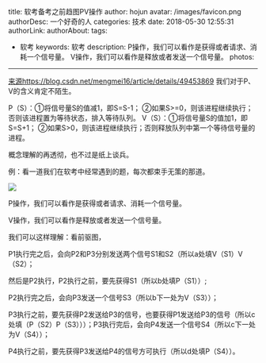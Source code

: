 title: 软考备考之前趋图PV操作
author: hojun
avatar: /images/favicon.png
authorDesc: 一个好奇的人
categories: 技术
date: 2018-05-30 12:55:31
authorLink:
authorAbout:
tags:
 - 软考
keywords: 软考
description: P操作，我们可以看作是获得或者请求、消耗一个信号量。 V操作，我们可以看作是释放或者发送一个信号量。
photos:
---
[来源](https://blog.csdn.net/mengmei16/article/details/49453869)https://blog.csdn.net/mengmei16/article/details/49453869
 我们对于P、V的含义肯定不陌生。

P（S）：①将信号量S的值减1，即S=S-1；
       ②如果S>=0，则该进程继续执行；否则该进程置为等待状态，排入等待队列。
V（S）：①将信号量S的值加1，即S=S+1；
       ②如果S>0，则该进程继续执行；否则释放队列中第一个等待信号量的进程。

   概念理解的再透彻，也不过是纸上谈兵。

例：看一道我们在软考中经常遇到的题，每次都束手无策的那道。

![](https://wx1.sinaimg.cn/large/006bYVyvgy1fre3kkgn7cj30kb0b6acl.jpg)

P操作，我们可以看作是获得或者请求、消耗一个信号量。

V操作，我们可以看作是释放或者发送一个信号量。


我们可以这样理解：看前驱图，

P1执行完之后，会向P2和P3分别发送两个信号S1和S2（所以a处填V（S1）V（S2）；

然后是P2执行，P2执行之前，要先获得S1（所以b处填P（S1））;

P2执行完之后，会向P3发送一个信号S3（所以b下一处为V（S3））；

P3执行之前，要先获得P2发送给P3的信号，也要获得P1发送给P3的信号（所以c处填（P（S2）P（S3）））；P3执行完后，会向P4发送一个信号S4（所以c下一处为V（S4））；

P4执行之前，要先获得P3发送给P4的信号方可执行（所以d处填P（S4））。